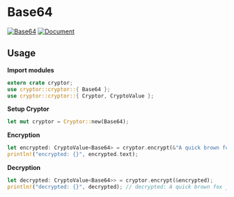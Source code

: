 # Base64
[![Base64](https://img.shields.io/badge/Cryptor-Base64-6fb536.svg)](https://github.com/atsushi130/Cryptor/tree/master/src/cryptor/algorithm/base64)
[![Document](https://img.shields.io/badge/Base64-Document-3B5998.svg)](https://docs.rs/cryptor/0.1.3/cryptor/cryptor/struct.Base64.html)

## Usage
**Import modules**
```rust
extern crate cryptor;
use cryptor::cryptor::{ Base64 };
use cryptor::cryptor::{ Cryptor, CryptoValue };
```

**Setup Cryptor**  
```rust
let mut cryptor = Cryptor::new(Base64);
```

**Encryption**  
```rust
let encrypted: CryptoValue<Base64> = cryptor.encrypt(&"A quick brown fox jumps over the lazy dog.");
println!("encrypted: {}", encrypted.text);
```

**Decryption**  
```rust
let decrypted: CryptoValue<Base64>> = cryptor.encrypt(&encrypted);
println!("decrypted: {}", decrypted); // decrypted: A quick brown fox jumps over the lazy dog.
```

